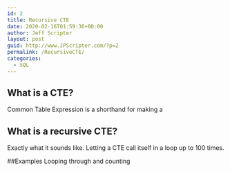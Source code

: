 ```yaml
---
id: 2
title: Recursive CTE 
date: 2020-02-16T01:59:36+00:00
author: Jeff Scripter
layout: post
guid: http://www.JPScripter.com/?p=2
permalink: /RecursiveCTE/
categories:
  - SQL
---
```

## What is a CTE?
Common Table Expression is a shorthand for making a 

## What is a recursive CTE?
Exactly what it sounds like. Letting a CTE call itself in a loop up to 100 times. 

##Examples
Looping through and counting

``` sql



```